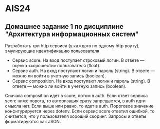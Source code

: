 # AIS24
## Домашнее задание 1 по дисциплине "Архитектура информационных систем"

Разработать три http  сервиса (у каждого по одному  http роуту), эмулирующие идентификацию пользователя
- Сервис score. На вход поступает строковый логин. В ответе — оценка «хорошести» пользователя (float).
- Сервис auth. На вход поступают логин и пароль (string). В ответе — можно ли войти в учетную запись (boolean).
- Сервис composition. На вход поступают логин и пароль (string). В ответе — можно ли войти в учетную запись (boolean).

Сначала composition идет в score, потом в auth.
Если ответ сервиса score ниже порога, то авторизация сразу запрещается, в auth идти смысла нет. Если выше или равно, то идет в auth.
Пороговое значение конфигурируется через dotenv.
Если сервис score ответил ошибкой, то считается, что у пользователя хороший скоринг.
Запросы и ответы форматируются как JSON.